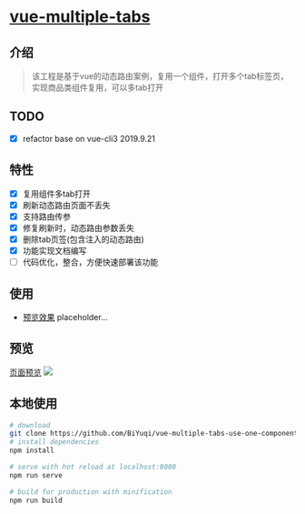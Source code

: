 # [vue-multiple-tabs](http://loadingmore.com/vue-multiple-tabs)
## 介绍
> 该工程是基于vue的动态路由案例，复用一个组件，打开多个tab标签页，实现商品类组件复用，可以多tab打开

## TODO
- [x] refactor base on vue-cli3 2019.9.21

## 特性
- [x] 复用组件多tab打开
- [x] 刷新动态路由页面不丢失
- [x] 支持路由传参
- [x] 修复刷新时，动态路由参数丢失
- [x] 删除tab页签(包含注入的动态路由)
- [x] 功能实现文档编写
- [ ] 代码优化，整合，方便快速部署该功能
 
## 使用
* [预览效果](http://loadingmore.com/vue-multiple-tabs)
placeholder...

## 预览
[页面预览](vue-multiple-tabs)
![](http://oiukswkar.bkt.clouddn.com/dynamic-router.gif)

## 本地使用

``` bash
# download
git clone https://github.com/BiYuqi/vue-multiple-tabs-use-one-component.git
# install dependencies
npm install

# serve with hot reload at localhost:8080
npm run serve

# build for production with minification
npm run build
```
